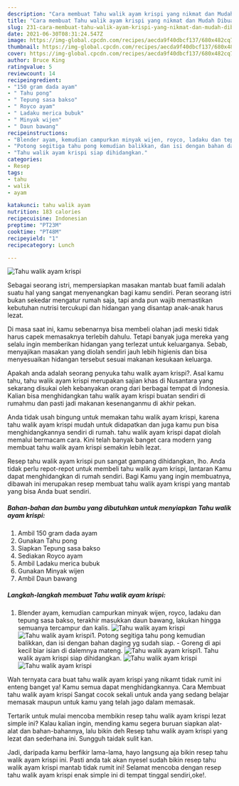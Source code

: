 ```yaml
---
description: "Cara membuat Tahu walik ayam krispi yang nikmat dan Mudah Dibuat"
title: "Cara membuat Tahu walik ayam krispi yang nikmat dan Mudah Dibuat"
slug: 231-cara-membuat-tahu-walik-ayam-krispi-yang-nikmat-dan-mudah-dibuat
date: 2021-06-30T08:31:24.547Z
image: https://img-global.cpcdn.com/recipes/aecda9f40dbcf137/680x482cq70/tahu-walik-ayam-krispi-foto-resep-utama.jpg
thumbnail: https://img-global.cpcdn.com/recipes/aecda9f40dbcf137/680x482cq70/tahu-walik-ayam-krispi-foto-resep-utama.jpg
cover: https://img-global.cpcdn.com/recipes/aecda9f40dbcf137/680x482cq70/tahu-walik-ayam-krispi-foto-resep-utama.jpg
author: Bruce King
ratingvalue: 5
reviewcount: 14
recipeingredient:
- "150 gram dada ayam"
- " Tahu pong"
- " Tepung sasa bakso"
- " Royco ayam"
- " Ladaku merica bubuk"
- " Minyak wijen"
- " Daun bawang"
recipeinstructions:
- "Blender ayam, kemudian campurkan minyak wijen, royco, ladaku dan tepung sasa bakso, terakhir masukkan daun bawang, lakukan hingga semuanya tercampur dan kalis."
- "Potong segitiga tahu pong kemudian balikkan, dan isi dengan bahan daging yg sudah siap. Goreng di api kecil biar isian di dalemnya mateng."
- "Tahu walik ayam krispi siap dihidangkan."
categories:
- Resep
tags:
- tahu
- walik
- ayam

katakunci: tahu walik ayam 
nutrition: 183 calories
recipecuisine: Indonesian
preptime: "PT23M"
cooktime: "PT48M"
recipeyield: "1"
recipecategory: Lunch

---
```



![Tahu walik ayam krispi](https://img-global.cpcdn.com/recipes/aecda9f40dbcf137/680x482cq70/tahu-walik-ayam-krispi-foto-resep-utama.jpg)

Sebagai seorang istri, mempersiapkan masakan mantab buat famili adalah suatu hal yang sangat menyenangkan bagi kamu sendiri. Peran seorang istri bukan sekedar mengatur rumah saja, tapi anda pun wajib memastikan kebutuhan nutrisi tercukupi dan hidangan yang disantap anak-anak harus lezat.

Di masa  saat ini, kamu sebenarnya bisa membeli olahan jadi meski tidak harus capek memasaknya terlebih dahulu. Tetapi banyak juga mereka yang selalu ingin memberikan hidangan yang terlezat untuk keluarganya. Sebab, menyajikan masakan yang diolah sendiri jauh lebih higienis dan bisa menyesuaikan hidangan tersebut sesuai makanan kesukaan keluarga. 



Apakah anda adalah seorang penyuka tahu walik ayam krispi?. Asal kamu tahu, tahu walik ayam krispi merupakan sajian khas di Nusantara yang sekarang disukai oleh kebanyakan orang dari berbagai tempat di Indonesia. Kalian bisa menghidangkan tahu walik ayam krispi buatan sendiri di rumahmu dan pasti jadi makanan kesenanganmu di akhir pekan.

Anda tidak usah bingung untuk memakan tahu walik ayam krispi, karena tahu walik ayam krispi mudah untuk didapatkan dan juga kamu pun bisa menghidangkannya sendiri di rumah. tahu walik ayam krispi dapat diolah memalui bermacam cara. Kini telah banyak banget cara modern yang membuat tahu walik ayam krispi semakin lebih lezat.

Resep tahu walik ayam krispi pun sangat gampang dihidangkan, lho. Anda tidak perlu repot-repot untuk membeli tahu walik ayam krispi, lantaran Kamu dapat menghidangkan di rumah sendiri. Bagi Kamu yang ingin membuatnya, dibawah ini merupakan resep membuat tahu walik ayam krispi yang mantab yang bisa Anda buat sendiri.

<!--inarticleads1-->

##### Bahan-bahan dan bumbu yang dibutuhkan untuk menyiapkan Tahu walik ayam krispi:

1. Ambil 150 gram dada ayam
1. Gunakan  Tahu pong
1. Siapkan  Tepung sasa bakso
1. Sediakan  Royco ayam
1. Ambil  Ladaku merica bubuk
1. Gunakan  Minyak wijen
1. Ambil  Daun bawang




<!--inarticleads2-->

##### Langkah-langkah membuat Tahu walik ayam krispi:

1. Blender ayam, kemudian campurkan minyak wijen, royco, ladaku dan tepung sasa bakso, terakhir masukkan daun bawang, lakukan hingga semuanya tercampur dan kalis.
<img src="https://img-global.cpcdn.com/steps/1c4cae49e223311a/160x128cq70/tahu-walik-ayam-krispi-langkah-memasak-1-foto.jpg" alt="Tahu walik ayam krispi"><img src="https://img-global.cpcdn.com/steps/4e6ea20a54bac130/160x128cq70/tahu-walik-ayam-krispi-langkah-memasak-1-foto.jpg" alt="Tahu walik ayam krispi">1. Potong segitiga tahu pong kemudian balikkan, dan isi dengan bahan daging yg sudah siap. - Goreng di api kecil biar isian di dalemnya mateng.
<img src="https://img-global.cpcdn.com/steps/a2c0cac3eaaf289b/160x128cq70/tahu-walik-ayam-krispi-langkah-memasak-2-foto.jpg" alt="Tahu walik ayam krispi">1. Tahu walik ayam krispi siap dihidangkan.
<img src="https://img-global.cpcdn.com/steps/5a39ce57fe85b80a/160x128cq70/tahu-walik-ayam-krispi-langkah-memasak-3-foto.jpg" alt="Tahu walik ayam krispi"><img src="https://img-global.cpcdn.com/steps/83112df932f104ce/160x128cq70/tahu-walik-ayam-krispi-langkah-memasak-3-foto.jpg" alt="Tahu walik ayam krispi">



Wah ternyata cara buat tahu walik ayam krispi yang nikamt tidak rumit ini enteng banget ya! Kamu semua dapat menghidangkannya. Cara Membuat tahu walik ayam krispi Sangat cocok sekali untuk anda yang sedang belajar memasak maupun untuk kamu yang telah jago dalam memasak.

Tertarik untuk mulai mencoba membikin resep tahu walik ayam krispi lezat simple ini? Kalau kalian ingin, mending kamu segera buruan siapkan alat-alat dan bahan-bahannya, lalu bikin deh Resep tahu walik ayam krispi yang lezat dan sederhana ini. Sungguh taidak sulit kan. 

Jadi, daripada kamu berfikir lama-lama, hayo langsung aja bikin resep tahu walik ayam krispi ini. Pasti anda tak akan nyesel sudah bikin resep tahu walik ayam krispi mantab tidak rumit ini! Selamat mencoba dengan resep tahu walik ayam krispi enak simple ini di tempat tinggal sendiri,oke!.

